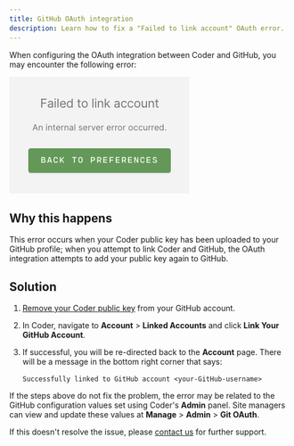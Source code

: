 ```yaml
---
title: GitHub OAuth integration
description: Learn how to fix a "Failed to link account" OAuth error.
---
```


When configuring the OAuth integration between Coder and GitHub, you may
encounter the following error:

![Failed to link](../../assets/guides/troubleshooting/oauth-error.png)

## Why this happens

This error occurs when your Coder public key has been uploaded to your GitHub
profile; when you attempt to link Coder and GitHub, the OAuth integration
attempts to add your public key again to GitHub.

## Solution

1. [Remove your Coder public key](https://docs.github.com/en/github/authenticating-to-github/keeping-your-account-and-data-secure/reviewing-your-ssh-keys)
   from your GitHub account.

1. In Coder, navigate to **Account** > **Linked Accounts** and click **Link Your
   GitHub Account**.

1. If successful, you will be re-directed back to the **Account** page. There
   will be a message in the bottom right corner that says:

   ```console
   Successfully linked to GitHub account <your-GitHub-username>
   ```

If the steps above do not fix the problem, the error may be related to the
GitHub configuration values set using Coder's **Admin** panel. Site managers can
view and update these values at **Manage** > **Admin** > **Git OAuth**.

If this doesn't resolve the issue, please
[contact us](https://coder.com/contact) for further support.
